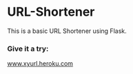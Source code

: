 # URL-Shortener
This is a basic URL Shortener using Flask.

### Give it a try:
 www.xyurl.heroku.com
